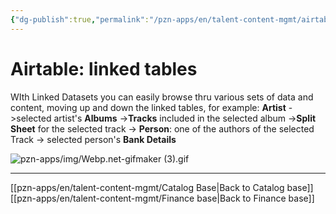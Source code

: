 ```yaml
---
{"dg-publish":true,"permalink":"/pzn-apps/en/talent-content-mgmt/airtable-linked-tables/"}
---
```


# Airtable: linked tables

WIth Linked Datasets you can easily browse thru various sets of data and content, moving up and down the linked tables, for example:
**Artist** ->selected artist's **Albums** ->**Tracks** included in the selected album ->**Split Sheet** for the selected track -> **Person**: one of the authors of the selected Track -> selected person's **Bank Details** 

![pzn-apps/img/Webp.net-gifmaker (3).gif](/img/user/pzn-apps/img/Webp.net-gifmaker%20(3).gif)


----
[[pzn-apps/en/talent-content-mgmt/Catalog Base\|Back to Catalog base]]
[[pzn-apps/en/talent-content-mgmt/Finance base\|Back to Finance base]]